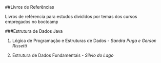 ##Livros de Referências

Livros de refêrencia para estudos divididos por temas dos cursos empregados no bootcamp



###Estrutura de Dados Java

1. Lógica de Programação e Estruturas de Dados - *Sandra Puga e Gerson Rissetti*

2. Estrutura de Dados Fundamentais - *Silvio do Lago*  

